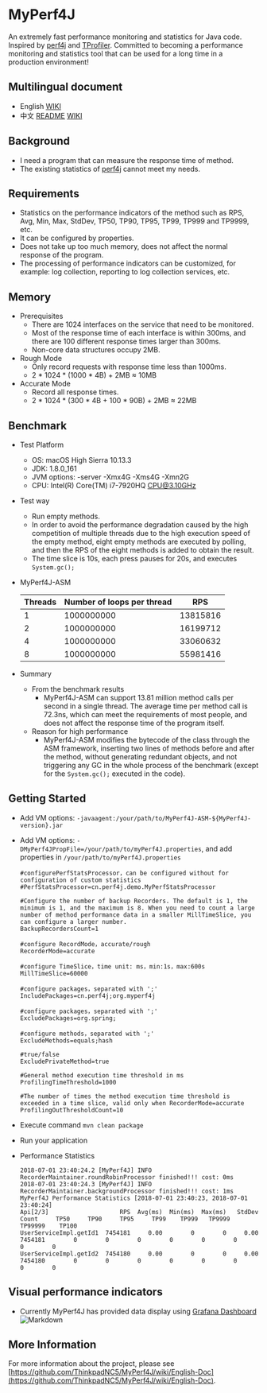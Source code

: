 # MyPerf4J
An extremely fast performance monitoring and statistics for Java code. Inspired by [perf4j](https://github.com/perf4j/perf4j) and [TProfiler](https://github.com/alibaba/TProfiler).
Committed to becoming a performance monitoring and statistics tool that can be used for a long time in a production environment!

## Multilingual document
* English [WIKI](https://github.com/ThinkpadNC5/MyPerf4J/wiki/English-Doc)
* 中文 [README](https://github.com/ThinkpadNC5/MyPerf4J/blob/develop/README.CN.md) [WIKI](https://github.com/ThinkpadNC5/MyPerf4J/wiki/Chinese-Doc)


## Background
* I need a program that can measure the response time of method.
* The existing statistics of [perf4j](https://github.com/perf4j/perf4j) cannot meet my needs.

## Requirements
* Statistics on the performance indicators of the method such as RPS, Avg, Min, Max, StdDev, TP50, TP90, TP95, TP99, TP999 and TP9999, etc.
* It can be configured by properties.
* Does not take up too much memory, does not affect the normal response of the program.
* The processing of performance indicators can be customized, for example: log collection, reporting to log collection services, etc.

## Memory
* Prerequisites
    - There are 1024 interfaces on the service that need to be monitored.
    - Most of the response time of each interface is within 300ms, and there are 100 different response times larger than 300ms.
    - Non-core data structures occupy 2MB.
* Rough Mode
    - Only record requests with response time less than 1000ms.
    - 2 * 1024 * (1000 * 4B) + 2MB ≈ 10MB
* Accurate Mode
    - Record all response times.
    - 2 * 1024 * (300 * 4B + 100 * 90B) + 2MB ≈ 22MB 

## Benchmark
* Test Platform
    - OS: macOS High Sierra 10.13.3
    - JDK: 1.8.0_161
    - JVM options: -server -Xmx4G -Xms4G -Xmn2G
    - CPU: Intel(R) Core(TM) i7-7920HQ CPU@3.10GHz

* Test way
    - Run empty methods.
    - In order to avoid the performance degradation caused by the high competition of multiple threads due to the high execution speed of the empty method, eight empty methods are executed by polling, and then the RPS of the eight methods is added to obtain the result.
    - The time slice is 10s, each press pauses for 20s, and executes `System.gc();`  

* MyPerf4J-ASM
    
    | Threads | Number of loops per thread | RPS |
    |-------|-----|------|
    |1|1000000000|13815816|
    |2|1000000000|16199712|
    |4|1000000000|33060632|
    |8|1000000000|55981416|

* Summary
    - From the benchmark results
        - MyPerf4J-ASM can support 13.81 million method calls per second in a single thread. The average time per method call is 72.3ns, which can meet the requirements of most people, and does not affect the response time of the program itself.
    - Reason for high performance
        - MyPerf4J-ASM modifies the bytecode of the class through the ASM framework, inserting two lines of methods before and after the method, without generating redundant objects, and not triggering any GC in the whole process of the benchmark (except for the `System.gc();` executed in the code).

## Getting Started
* Add VM options:  `-javaagent:/your/path/to/MyPerf4J-ASM-${MyPerf4J-version}.jar`
* Add VM options: `-DMyPerf4JPropFile=/your/path/to/myPerf4J.properties`, and add properties in `/your/path/to/myPerf4J.properties`

    ```
    #configurePerfStatsProcessor，can be configured without for configuration of custom statistics
    #PerfStatsProcessor=cn.perf4j.demo.MyPerfStatsProcessor
        
    #Configure the number of backup Recorders. The default is 1, the minimum is 1, and the maximum is 8. When you need to count a large number of method performance data in a smaller MillTimeSlice, you can configure a larger number.
    BackupRecordersCount=1
    
    #configure RecordMode，accurate/rough
    RecorderMode=accurate
    
    #configure TimeSlice，time unit: ms，min:1s，max:600s
    MillTimeSlice=60000
    
    #configure packages，separated with ';'
    IncludePackages=cn.perf4j;org.myperf4j
    
    #configure packages，separated with ';'
    ExcludePackages=org.spring;
    
    #configure methods，separated with ';'
    ExcludeMethods=equals;hash
    
    #true/false
    ExcludePrivateMethod=true
    
    #General method execution time threshold in ms
    ProfilingTimeThreshold=1000
    
    #The number of times the method execution time threshold is exceeded in a time slice, valid only when RecorderMode=accurate
    ProfilingOutThresholdCount=10
    ```

* Execute command `mvn clean package`

* Run your application

* Performance Statistics

    ```
    2018-07-01 23:40:24.2 [MyPerf4J] INFO RecorderMaintainer.roundRobinProcessor finished!!! cost: 0ms
    2018-07-01 23:40:24.3 [MyPerf4J] INFO RecorderMaintainer.backgroundProcessor finished!!! cost: 1ms
    MyPerf4J Performance Statistics [2018-07-01 23:40:23, 2018-07-01 23:40:24]
    Api[2/3]                    RPS  Avg(ms)  Min(ms)  Max(ms)   StdDev     Count     TP50     TP90     TP95     TP99    TP999   TP9999  TP99999    TP100
    UserServiceImpl.getId1  7454181     0.00        0        0     0.00   7454181        0        0        0        0        0        0        0        0
    UserServiceImpl.getId2  7454180     0.00        0        0     0.00   7454180        0        0        0        0        0        0        0        0
    ```
    
## Visual performance indicators
* Currently MyPerf4J has provided data display using [Grafana Dashboard](https://grafana.com/dashboards/6991)
![Markdown](https://raw.githubusercontent.com/ThinkpadNC5/Pictures/master/MyPerf4J_Grafana.jpeg)

## More Information
For more information about the project, please see [https://github.com/ThinkpadNC5/MyPerf4J/wiki/English-Doc](https://github.com/ThinkpadNC5/MyPerf4J/wiki/English-Doc).
